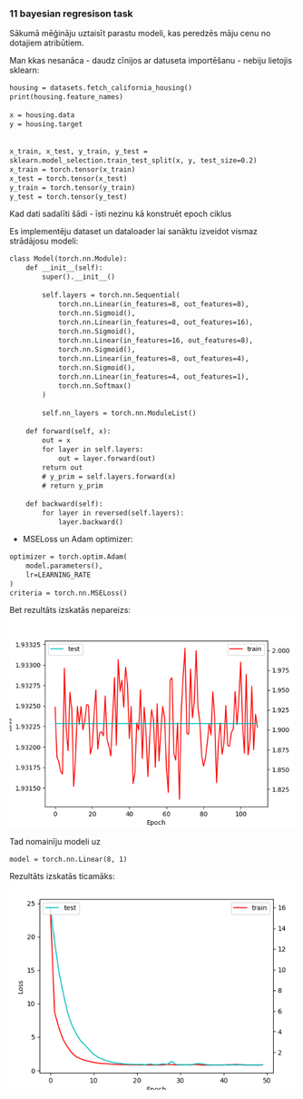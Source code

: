 ### 11 bayesian regresison task 

Sākumā mēģināju uztaisīt parastu modeli, kas peredzēs māju cenu no dotajiem atribūtiem.

Man kkas nesanāca - daudz cīnijos ar datuseta importēšanu - nebiju lietojis sklearn:
~~~
housing = datasets.fetch_california_housing()
print(housing.feature_names)

x = housing.data
y = housing.target


x_train, x_test, y_train, y_test = sklearn.model_selection.train_test_split(x, y, test_size=0.2)
x_train = torch.tensor(x_train)
x_test = torch.tensor(x_test)
y_train = torch.tensor(y_train)
y_test = torch.tensor(y_test)
~~~

Kad dati sadalīti šādi - īsti nezinu kā konstruēt epoch ciklus

Es implementēju dataset un dataloader lai sanāktu izveidot vismaz strādājosu modeli:

~~~
class Model(torch.nn.Module):
    def __init__(self):
        super().__init__()

        self.layers = torch.nn.Sequential(
            torch.nn.Linear(in_features=8, out_features=8),
            torch.nn.Sigmoid(),
            torch.nn.Linear(in_features=8, out_features=16),
            torch.nn.Sigmoid(),
            torch.nn.Linear(in_features=16, out_features=8),
            torch.nn.Sigmoid(),
            torch.nn.Linear(in_features=8, out_features=4),
            torch.nn.Sigmoid(),
            torch.nn.Linear(in_features=4, out_features=1),
            torch.nn.Softmax()
        )

        self.nn_layers = torch.nn.ModuleList()

    def forward(self, x):
        out = x
        for layer in self.layers:
            out = layer.forward(out)
        return out
        # y_prim = self.layers.forward(x)
        # return y_prim

    def backward(self):
        for layer in reversed(self.layers):
            layer.backward()
~~~
+ MSELoss un Adam optimizer:
~~~
optimizer = torch.optim.Adam(
    model.parameters(),
    lr=LEARNING_RATE
)
criteria = torch.nn.MSELoss()
~~~
Bet rezultāts izskatās nepareizs:
![11_failed_linear_model.PNG](..%2Fmedia%2F11_failed_linear_model.PNG)

Tad nomainīju modeli uz 
~~~
model = torch.nn.Linear(8, 1)
~~~
Rezultāts izskatās ticamāks: 
![11_torch_linear.PNG](..%2Fmedia%2F11_torch_linear.PNG)